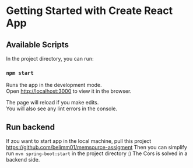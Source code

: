 # Getting Started with Create React App

## Available Scripts

In the project directory, you can run:

### `npm start`

Runs the app in the development mode.\
Open [http://localhost:3000](http://localhost:3000) to view it in the browser.

The page will reload if you make edits.\
You will also see any lint errors in the console.

## Run backend
If zou want to start app in the local machine, pull this project https://github.com/belimm01/memsource-assigment 
Then you can simplify run `mvn spring-boot:start` in the project directory :) 
The Cors is solved in a backend side. 
